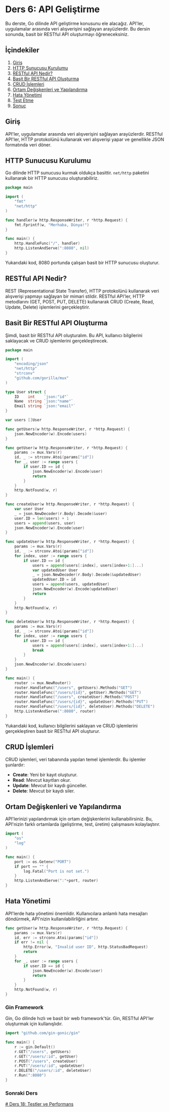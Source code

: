 # Ders 6: API Geliştirme

Bu derste, Go dilinde API geliştirme konusunu ele alacağız. API'ler, uygulamalar arasında veri alışverişini sağlayan arayüzlerdir. Bu dersin sonunda, basit bir RESTful API oluşturmayı öğreneceksiniz.

## İçindekiler

1. [Giriş](#giriş)
2. [HTTP Sunucusu Kurulumu](#http-sunucusu-kurulumu)
3. [RESTful API Nedir?](#restful-api-nedir)
4. [Basit Bir RESTful API Oluşturma](#basit-bir-restful-api-oluşturma)
5. [CRUD İşlemleri](#crud-işlemleri)
6. [Ortam Değişkenleri ve Yapılandırma](#ortam-değişkenleri-ve-yapılandırma)
7. [Hata Yönetimi](#hata-yönetimi)
8. [Test Etme](#test-etme)
9. [Sonuç](#sonuç)

## Giriş

API'ler, uygulamalar arasında veri alışverişini sağlayan arayüzlerdir. RESTful API'ler, HTTP protokolünü kullanarak veri alışverişi yapar ve genellikle JSON formatında veri döner.

## HTTP Sunucusu Kurulumu

Go dilinde HTTP sunucusu kurmak oldukça basittir. `net/http` paketini kullanarak bir HTTP sunucusu oluşturabiliriz.

```go
package main

import (
    "fmt"
    "net/http"
)

func handler(w http.ResponseWriter, r *http.Request) {
    fmt.Fprintf(w, "Merhaba, Dünya!")
}

func main() {
    http.HandleFunc("/", handler)
    http.ListenAndServe(":8080", nil)
}
```

Yukarıdaki kod, 8080 portunda çalışan basit bir HTTP sunucusu oluşturur.

## RESTful API Nedir?

REST (Representational State Transfer), HTTP protokolünü kullanarak veri alışverişi yapmayı sağlayan bir mimari stildir. RESTful API'ler, HTTP metodlarını (GET, POST, PUT, DELETE) kullanarak CRUD (Create, Read, Update, Delete) işlemlerini gerçekleştirir.

## Basit Bir RESTful API Oluşturma

Şimdi, basit bir RESTful API oluşturalım. Bu API, kullanıcı bilgilerini saklayacak ve CRUD işlemlerini gerçekleştirecek.

```go
package main

import (
    "encoding/json"
    "net/http"
    "strconv"
    "github.com/gorilla/mux"
)

type User struct {
    ID    int    `json:"id"`
    Name  string `json:"name"`
    Email string `json:"email"`
}

var users []User

func getUsers(w http.ResponseWriter, r *http.Request) {
    json.NewEncoder(w).Encode(users)
}

func getUser(w http.ResponseWriter, r *http.Request) {
    params := mux.Vars(r)
    id, _ := strconv.Atoi(params["id"])
    for _, user := range users {
        if user.ID == id {
            json.NewEncoder(w).Encode(user)
            return
        }
    }
    http.NotFound(w, r)
}

func createUser(w http.ResponseWriter, r *http.Request) {
    var user User
    _ = json.NewDecoder(r.Body).Decode(&user)
    user.ID = len(users) + 1
    users = append(users, user)
    json.NewEncoder(w).Encode(user)
}

func updateUser(w http.ResponseWriter, r *http.Request) {
    params := mux.Vars(r)
    id, _ := strconv.Atoi(params["id"])
    for index, user := range users {
        if user.ID == id {
            users = append(users[:index], users[index+1:]...)
            var updatedUser User
            _ = json.NewDecoder(r.Body).Decode(&updatedUser)
            updatedUser.ID = id
            users = append(users, updatedUser)
            json.NewEncoder(w).Encode(updatedUser)
            return
        }
    }
    http.NotFound(w, r)
}

func deleteUser(w http.ResponseWriter, r *http.Request) {
    params := mux.Vars(r)
    id, _ := strconv.Atoi(params["id"])
    for index, user := range users {
        if user.ID == id {
            users = append(users[:index], users[index+1:]...)
            break
        }
    }
    json.NewEncoder(w).Encode(users)
}

func main() {
    router := mux.NewRouter()
    router.HandleFunc("/users", getUsers).Methods("GET")
    router.HandleFunc("/users/{id}", getUser).Methods("GET")
    router.HandleFunc("/users", createUser).Methods("POST")
    router.HandleFunc("/users/{id}", updateUser).Methods("PUT")
    router.HandleFunc("/users/{id}", deleteUser).Methods("DELETE")
    http.ListenAndServe(":8080", router)
}
```

Yukarıdaki kod, kullanıcı bilgilerini saklayan ve CRUD işlemlerini gerçekleştiren basit bir RESTful API oluşturur.

## CRUD İşlemleri

CRUD işlemleri, veri tabanında yapılan temel işlemlerdir. Bu işlemler şunlardır:

- **Create**: Yeni bir kayıt oluşturur.
- **Read**: Mevcut kayıtları okur.
- **Update**: Mevcut bir kaydı günceller.
- **Delete**: Mevcut bir kaydı siler.

## Ortam Değişkenleri ve Yapılandırma

API'lerinizi yapılandırmak için ortam değişkenlerini kullanabilirsiniz. Bu, API'nizin farklı ortamlarda (geliştirme, test, üretim) çalışmasını kolaylaştırır.

```go
import (
    "os"
    "log"
)

func main() {
    port := os.Getenv("PORT")
    if port == "" {
        log.Fatal("Port is not set.")
    }
    http.ListenAndServe(":"+port, router)
}
```

## Hata Yönetimi

API'lerde hata yönetimi önemlidir. Kullanıcılara anlamlı hata mesajları döndürmek, API'nizin kullanılabilirliğini artırır.

```go
func getUser(w http.ResponseWriter, r *http.Request) {
    params := mux.Vars(r)
    id, err := strconv.Atoi(params["id"])
    if err != nil {
        http.Error(w, "Invalid user ID", http.StatusBadRequest)
        return
    }
    for _, user := range users {
        if user.ID == id {
            json.NewEncoder(w).Encode(user)
            return
        }
    }
    http.NotFound(w, r)
}
```
### Gin Framework

Gin, Go dilinde hızlı ve basit bir web framework'tür. Gin, RESTful API'ler oluşturmak için kullanışlıdır.

```go
import "github.com/gin-gonic/gin"

func main() {
    r := gin.Default()
    r.GET("/users", getUsers)
    r.GET("/users/:id", getUser)
    r.POST("/users", createUser)
    r.PUT("/users/:id", updateUser)
    r.DELETE("/users/:id", deleteUser)
    r.Run(":8080")
}
```

### Sonraki Ders

[# Ders 18: Testler ve Performans](../ders18/README.md)